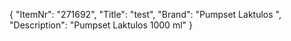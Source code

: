 {
  "ItemNr": "271692",
  "Title": "test",
  "Brand": "Pumpset Laktulos ",
  "Description": "Pumpset Laktulos 1000 ml"
}